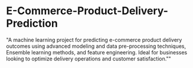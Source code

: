 # E-Commerce-Product-Delivery-Prediction
"A machine learning project for predicting e-commerce product delivery outcomes using advanced modeling and data pre-processing techniques, Ensemble learning methods, and feature engineering. Ideal for businesses looking to optimize delivery operations and customer satisfaction.""
